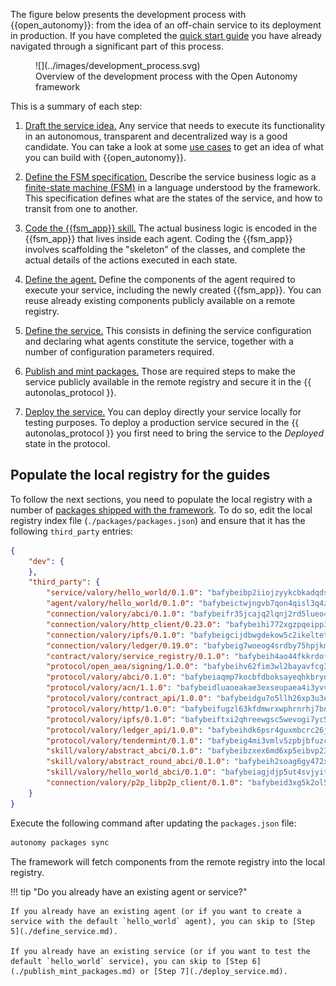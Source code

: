The figure below presents the development process with {{open_autonomy}}: from the idea of an off-chain service to its deployment in production. If you have completed the [quick start guide](../quick_start) you have already navigated through a significant part of this process.

<figure markdown>
![](../images/development_process.svg)
<figcaption>Overview of the development process with the Open Autonomy framework</figcaption>
</figure>

This is a summary of each step:

1. [Draft the service idea.](./draft_service_idea_and_define_fsm_specification.md#draft-the-service-idea) Any service that needs to execute its functionality in an autonomous, transparent and decentralized way is a good candidate. You can take a look at some [use cases](../get_started/use_cases.md) to get an idea of what you can build with {{open_autonomy}}.

2. [Define the FSM specification.](./draft_service_idea_and_define_fsm_specification.md#define-the-fsm-specification) Describe the service business logic as a [finite-state machine (FSM)](../key_concepts/fsm.md) in a language understood by the framework. This specification defines what are the states of the service, and how to transit from one to another.

3. [Code the {{fsm_app}} skill.](./code_fsm_app_skill.md) The actual business logic is encoded in the {{fsm_app}} that lives inside each agent. Coding the {{fsm_app}} involves scaffolding the "skeleton" of the classes, and complete the actual details of the actions executed in each state.

4. [Define the agent.](./define_agent.md) Define the components of the agent required to execute your service, including the newly created {{fsm_app}}. You can reuse already existing components publicly available on a remote registry.

5. [Define the service.](./define_service.md) This consists in defining the service configuration and declaring what agents constitute the service, together with a number of configuration parameters required.

6. [Publish and mint packages.](./publish_mint_packages.md) Those are required steps to make the service publicly available in the remote registry and secure it in the {{ autonolas_protocol }}.

7. [Deploy the service.](./deploy_service.md) You can deploy directly your service locally for testing purposes. To deploy a production service secured in the {{ autonolas_protocol }} you first need to bring the service to the _Deployed_ state in the protocol.

## Populate the local registry for the guides

To follow the next sections, you need to populate the local registry with a number of [packages shipped with the framework](../package_list.md). To do so, edit the local registry index file (`./packages/packages.json`) and ensure that it has the following `third_party` entries:

```json
{
    "dev": {
    },
    "third_party": {
        "service/valory/hello_world/0.1.0": "bafybeibp2iiojzyykcbkadqdszd35laq2ub34eovyghrsr33t2vrxmk2r4",
        "agent/valory/hello_world/0.1.0": "bafybeictwjngvb7qon4qisl3q4ztfzvj5pi26zhmpm2oqg6xx6vbz6jrya",
        "connection/valory/abci/0.1.0": "bafybeifr35jcajq2lqnj2rd5lueo4g5nysbvbaacdchfecwgtcojqx3mie",
        "connection/valory/http_client/0.23.0": "bafybeihi772xgzpqeipp3fhmvpct4y6e6tpjp4sogwqrnf3wqspgeilg4u",
        "connection/valory/ipfs/0.1.0": "bafybeigcijdbwgdekow5c2ikeltetoteabfp52ewy3xfkd7ygaqbl7j3ke",
        "connection/valory/ledger/0.19.0": "bafybeig7woeog4srdby75hpjkmx4rhpkzncbf4h2pm5r6varsp26pf2uhu",
        "contract/valory/service_registry/0.1.0": "bafybeih4ao44fkkrdofzcf6d2oem6tx4pjo6g27ang5junmcwtw3w4tyra",
        "protocol/open_aea/signing/1.0.0": "bafybeihv62fim3wl2bayavfcg3u5e5cxu3b7brtu4cn5xoxd6lqwachasi",
        "protocol/valory/abci/0.1.0": "bafybeiaqmp7kocbfdboksayeqhkbrynvlfzsx4uy4x6nohywnmaig4an7u",
        "protocol/valory/acn/1.1.0": "bafybeidluaoeakae3exseupaea4i3yvvk5vivyt227xshjlffywwxzcxqe",
        "protocol/valory/contract_api/1.0.0": "bafybeidgu7o5llh26xp3u3ebq3yluull5lupiyeu6iooi2xyymdrgnzq5i",
        "protocol/valory/http/1.0.0": "bafybeifugzl63kfdmwrxwphrnrhj7bn6iruxieme3a4ntzejf6kmtuwmae",
        "protocol/valory/ipfs/0.1.0": "bafybeiftxi2qhreewgsc5wevogi7yc5g6hbcbo4uiuaibauhv3nhfcdtvm",
        "protocol/valory/ledger_api/1.0.0": "bafybeihdk6psr4guxmbcrc26jr2cbgzpd5aljkqvpwo64bvaz7tdti2oni",
        "protocol/valory/tendermint/0.1.0": "bafybeig4mi3vmlv5zpbjbfuzcgida6j5f2nhrpedxicmrrfjweqc5r7cra",
        "skill/valory/abstract_abci/0.1.0": "bafybeibzxex6md6xp5eibvp23cmkk7xgdyd44r5lxhfhlquwe3nb22ujgy",
        "skill/valory/abstract_round_abci/0.1.0": "bafybeih2soag6gy472x7vbbxmetmr532jqzm2efcapymi3725as33fvjvu",
        "skill/valory/hello_world_abci/0.1.0": "bafybeiagjdjp5ut4svjyitsrkr4l7gosfefx5ebphrlkaa6a765fwuljai",
        "connection/valory/p2p_libp2p_client/0.1.0": "bafybeid3xg5k2ol5adflqloy75ibgljmol6xsvzvezebsg7oudxeeolz7e"
    }
}
```

Execute the following command after updating the `packages.json` file:

```bash
autonomy packages sync
```

The framework will fetch components from the remote registry into the local registry.

!!! tip "Do you already have an existing agent or service?"

    If you already have an existing agent (or if you want to create a service with the default `hello_world` agent), you can skip to [Step 5](./define_service.md).

    If you already have an existing service (or if you want to test the default `hello_world` service), you can skip to [Step 6](./publish_mint_packages.md) or [Step 7](./deploy_service.md).
